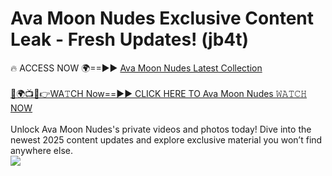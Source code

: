# Ava Moon Nudes Exclusive Content Leak - Fresh Updates! (jb4t)

🔥 ACCESS NOW 🌍==►► <a href="https://tinyurl.com/yc657z5k" rel="nofollow">Ava Moon Nudes Latest Collection</a>
<br><br>
[🔴🌍📺📱👉WA𝚃CH Now==►► CLICK HERE TO Ava Moon Nudes 𝚆𝙰𝚃𝙲𝙷 NOW](https://tinyurl.com/yc657z5k)
<br><br>
Unlock Ava Moon Nudes's private videos and photos today! Dive into the newest 2025 content updates and explore exclusive material you won’t find anywhere else.
<br>
<a href="https://tinyurl.com/yc657z5k" rel="nofollow" data-target="animated-image.originalLink"><img src="https://camo.githubusercontent.com/8a4f000d20f83aca3bf7ec5f350d767afa0574a8a352519fd8cfa583a6f93a33/68747470733a2f2f692e696d6775722e636f6d2f644a486b345a712e676966" data-canonical-src="https://i.imgur.com/dJHk4Zq.gif" style="max-width: 100%; display: inline-block;" data-target="animated-image.originalImage"></a>
<br>
